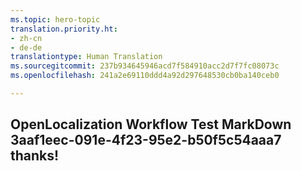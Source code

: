 ```yaml
---
ms.topic: hero-topic
translation.priority.ht:
- zh-cn
- de-de
translationtype: Human Translation
ms.sourcegitcommit: 237b934645946acd7f584910acc2d7f7fc08073c
ms.openlocfilehash: 241a2e69110ddd4a92d297648530cb0ba140ceb0

---
```

## OpenLocalization Workflow Test MarkDown 3aaf1eec-091e-4f23-95e2-b50f5c54aaa7 thanks!



<!--HONumber=Oct16_HO4-->


